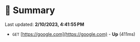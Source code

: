 # 📖 Summary
Last updated: **2/10/2023, 4:41:55 PM**

- `GET` [https://google.com](https://google.com) - **Up** (411ms)
